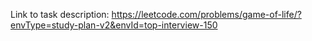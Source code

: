 Link to task description: https://leetcode.com/problems/game-of-life/?envType=study-plan-v2&envId=top-interview-150
